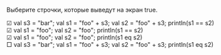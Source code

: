 Выберите строчки, которые выведут на экран ﻿true.  
  
☑ val s3 = "bar"; val s1 = "foo" + s3; val s2 = "foo" + s3; println(s1 == s2)  
☑ val s1 = "foo"; val s2 = "foo"; println(s1 == s2)  
☑ val s1 = "foo"; val s2 = "foo"; println(s1 eq s2)  
□ val s3 = "bar"; val s1 = "foo" + s3; val s2 = "foo" + s3; println(s1 eq s2)   
  